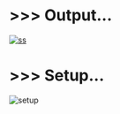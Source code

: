 # >>> Output...

[![ss](https://github.com/imvickykumar999/Python-Arduino/blob/main/ir_sensor/ir_sensor.png?raw=true)](https://github.com/imvickykumar999/Python-Arduino/blob/main/ir_sensor/ir_sensor.ino)

# >>> Setup...

![setup](https://github.com/imvickykumar999/Python-Arduino/blob/main/ir_sensor/output.jpeg?raw=true)
